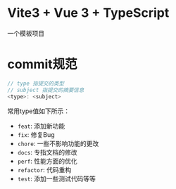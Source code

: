 # Vite3 + Vue 3 + TypeScript
一个模板项目

# commit规范
```js
// type 指提交的类型
// subject 指提交的摘要信息
<type>: <subject>
```

常用type值如下所示：
- `feat`: 添加新功能
- `fix`: 修复Bug
- `chore`: 一些不影响功能的更改
- `docs`: 专指文档的修改
- `perf`: 性能方面的优化
- `refactor`: 代码重构
- `test`: 添加一些测试代码等等